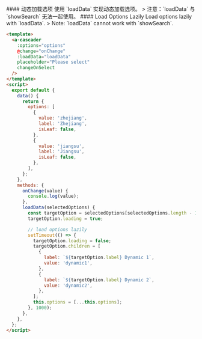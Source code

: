 <cn>
#### 动态加载选项
使用 `loadData` 实现动态加载选项。
> 注意：`loadData` 与 `showSearch` 无法一起使用。
</cn>

<us>
#### Load Options Lazily
Load options lazily with `loadData`.
> Note: `loadData` cannot work with `showSearch`.
</us>

```html
<template>
  <a-cascader
    :options="options"
    @change="onChange"
    :loadData="loadData"
    placeholder="Please select"
    changeOnSelect
  />
</template>
<script>
  export default {
    data() {
      return {
        options: [
          {
            value: 'zhejiang',
            label: 'Zhejiang',
            isLeaf: false,
          },
          {
            value: 'jiangsu',
            label: 'Jiangsu',
            isLeaf: false,
          },
        ],
      };
    },
    methods: {
      onChange(value) {
        console.log(value);
      },
      loadData(selectedOptions) {
        const targetOption = selectedOptions[selectedOptions.length - 1];
        targetOption.loading = true;

        // load options lazily
        setTimeout(() => {
          targetOption.loading = false;
          targetOption.children = [
            {
              label: `${targetOption.label} Dynamic 1`,
              value: 'dynamic1',
            },
            {
              label: `${targetOption.label} Dynamic 2`,
              value: 'dynamic2',
            },
          ];
          this.options = [...this.options];
        }, 1000);
      },
    },
  };
</script>
```
